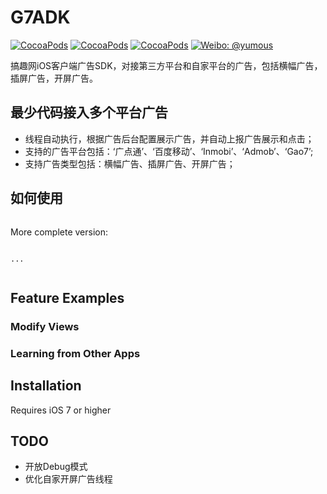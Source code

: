 # G7ADK

[![CocoaPods](https://img.shields.io/cocoapods/v/FLEX.svg)](http://cocoapods.org/?q=G7ADK)
 [![CocoaPods](https://img.shields.io/cocoapods/l/FLEX.svg)](https://github.com/gao7ios/G7ADK/blob/master/LICENSE)
 [![CocoaPods](https://img.shields.io/cocoapods/p/FLEX.svg)]()
 [![Weibo: @yumous](https://img.shields.io/badge/contact-@aboutios-blue.svg?style=flat)](http://weibo.com/aboutios)

搞趣网iOS客户端广告SDK，对接第三方平台和自家平台的广告，包括横幅广告，插屏广告，开屏广告。

## 最少代码接入多个平台广告

- 线程自动执行，根据广告后台配置展示广告，并自动上报广告展示和点击；
- 支持的广告平台包括：‘广点通’、‘百度移动’、‘Inmobi’、‘Admob’、‘Gao7’;
- 支持广告类型包括：横幅广告、插屏广告、开屏广告；

## 如何使用



```objc

```

More complete version:

```objc

...


```

## Feature Examples
### Modify Views

### Learning from Other Apps


## Installation
Requires iOS 7 or higher

## TODO
- 开放Debug模式
- 优化自家开屏广告线程
